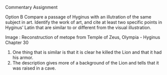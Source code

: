 Commentary Assignment


Option B
Compare a passage of Hyginus with an illutration of the same subject in art. Identify the work of art,
and cite at least two specific points in Hyginus’ Latin that are similar to or different from the visual illustration.

Image : Reconstruction of metope from Temple of Zeus, Olympia - Hyginus Chapter 30

1. One thing that is similar is that it is clear he killed the Lion and that it had his armor.
2. The description gives more of a background of the Lion and tells that it was raised in a cave. 
